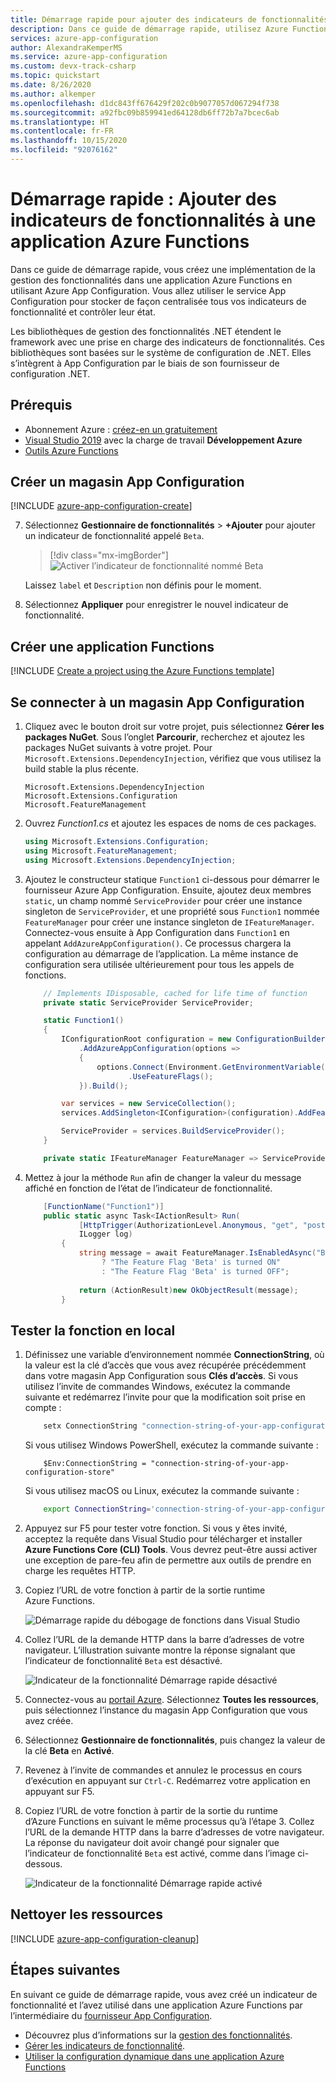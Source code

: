 ```yaml
---
title: Démarrage rapide pour ajouter des indicateurs de fonctionnalités à Azure Functions | Microsoft Docs
description: Dans ce guide de démarrage rapide, utilisez Azure Functions avec les indicateurs de fonctionnalités d’Azure App Configuration et testez la fonction localement.
services: azure-app-configuration
author: AlexandraKemperMS
ms.service: azure-app-configuration
ms.custom: devx-track-csharp
ms.topic: quickstart
ms.date: 8/26/2020
ms.author: alkemper
ms.openlocfilehash: d1dc843ff676429f202c0b9077057d067294f738
ms.sourcegitcommit: a92fbc09b859941ed64128db6ff72b7a7bcec6ab
ms.translationtype: HT
ms.contentlocale: fr-FR
ms.lasthandoff: 10/15/2020
ms.locfileid: "92076162"
---
```

# <a name="quickstart-add-feature-flags-to-an-azure-functions-app"></a>Démarrage rapide : Ajouter des indicateurs de fonctionnalités à une application Azure Functions

Dans ce guide de démarrage rapide, vous créez une implémentation de la gestion des fonctionnalités dans une application Azure Functions en utilisant Azure App Configuration. Vous allez utiliser le service App Configuration pour stocker de façon centralisée tous vos indicateurs de fonctionnalité et contrôler leur état. 

Les bibliothèques de gestion des fonctionnalités .NET étendent le framework avec une prise en charge des indicateurs de fonctionnalités. Ces bibliothèques sont basées sur le système de configuration de .NET. Elles s’intègrent à App Configuration par le biais de son fournisseur de configuration .NET.

## <a name="prerequisites"></a>Prérequis

- Abonnement Azure : [créez-en un gratuitement](https://azure.microsoft.com/free/)
- [Visual Studio 2019](https://visualstudio.microsoft.com/vs) avec la charge de travail **Développement Azure**
- [Outils Azure Functions](../azure-functions/functions-develop-vs.md#check-your-tools-version)

## <a name="create-an-app-configuration-store"></a>Créer un magasin App Configuration

[!INCLUDE [azure-app-configuration-create](../../includes/azure-app-configuration-create.md)]

7. Sélectionnez **Gestionnaire de fonctionnalités** >  **+Ajouter** pour ajouter un indicateur de fonctionnalité appelé `Beta`.

    > [!div class="mx-imgBorder"]
    > ![Activer l’indicateur de fonctionnalité nommé Beta](media/add-beta-feature-flag.png)

    Laissez `label` et `Description` non définis pour le moment.

8. Sélectionnez **Appliquer** pour enregistrer le nouvel indicateur de fonctionnalité.

## <a name="create-a-functions-app"></a>Créer une application Functions

[!INCLUDE [Create a project using the Azure Functions template](../../includes/functions-vstools-create.md)]

## <a name="connect-to-an-app-configuration-store"></a>Se connecter à un magasin App Configuration

1. Cliquez avec le bouton droit sur votre projet, puis sélectionnez **Gérer les packages NuGet**. Sous l’onglet **Parcourir**, recherchez et ajoutez les packages NuGet suivants à votre projet. Pour `Microsoft.Extensions.DependencyInjection`, vérifiez que vous utilisez la build stable la plus récente. 

    ```
    Microsoft.Extensions.DependencyInjection
    Microsoft.Extensions.Configuration
    Microsoft.FeatureManagement
    ```


1. Ouvrez *Function1.cs* et ajoutez les espaces de noms de ces packages.

    ```csharp
    using Microsoft.Extensions.Configuration;
    using Microsoft.FeatureManagement;
    using Microsoft.Extensions.DependencyInjection;
    ```

1. Ajoutez le constructeur statique `Function1` ci-dessous pour démarrer le fournisseur Azure App Configuration. Ensuite, ajoutez deux membres `static`, un champ nommé `ServiceProvider` pour créer une instance singleton de `ServiceProvider`, et une propriété sous `Function1` nommée `FeatureManager` pour créer une instance singleton de `IFeatureManager`. Connectez-vous ensuite à App Configuration dans `Function1` en appelant `AddAzureAppConfiguration()`. Ce processus chargera la configuration au démarrage de l’application. La même instance de configuration sera utilisée ultérieurement pour tous les appels de fonctions. 

    ```csharp
        // Implements IDisposable, cached for life time of function
        private static ServiceProvider ServiceProvider; 

        static Function1()
        {
            IConfigurationRoot configuration = new ConfigurationBuilder()
                .AddAzureAppConfiguration(options =>
                {
                    options.Connect(Environment.GetEnvironmentVariable("ConnectionString"))
                           .UseFeatureFlags();
                }).Build();

            var services = new ServiceCollection();                                                                             
            services.AddSingleton<IConfiguration>(configuration).AddFeatureManagement();

            ServiceProvider = services.BuildServiceProvider(); 
        }

        private static IFeatureManager FeatureManager => ServiceProvider.GetRequiredService<IFeatureManager>();
    ```

1. Mettez à jour la méthode `Run` afin de changer la valeur du message affiché en fonction de l’état de l’indicateur de fonctionnalité.

    ```csharp
        [FunctionName("Function1")]
        public static async Task<IActionResult> Run(
                [HttpTrigger(AuthorizationLevel.Anonymous, "get", "post", Route = null)] HttpRequest req,
                ILogger log)
            {
                string message = await FeatureManager.IsEnabledAsync("Beta")
                     ? "The Feature Flag 'Beta' is turned ON"
                     : "The Feature Flag 'Beta' is turned OFF";
                
                return (ActionResult)new OkObjectResult(message); 
            }
    ```

## <a name="test-the-function-locally"></a>Tester la fonction en local

1. Définissez une variable d’environnement nommée **ConnectionString**, où la valeur est la clé d’accès que vous avez récupérée précédemment dans votre magasin App Configuration sous **Clés d’accès**. Si vous utilisez l’invite de commandes Windows, exécutez la commande suivante et redémarrez l’invite pour que la modification soit prise en compte :

    ```cmd
        setx ConnectionString "connection-string-of-your-app-configuration-store"
    ```

    Si vous utilisez Windows PowerShell, exécutez la commande suivante :

    ```azurepowershell
        $Env:ConnectionString = "connection-string-of-your-app-configuration-store"
    ```

    Si vous utilisez macOS ou Linux, exécutez la commande suivante :

    ```bash
        export ConnectionString='connection-string-of-your-app-configuration-store'
    ```

1. Appuyez sur F5 pour tester votre fonction. Si vous y êtes invité, acceptez la requête dans Visual Studio pour télécharger et installer **Azure Functions Core (CLI) Tools**. Vous devrez peut-être aussi activer une exception de pare-feu afin de permettre aux outils de prendre en charge les requêtes HTTP.

1. Copiez l’URL de votre fonction à partir de la sortie runtime Azure Functions.

    ![Démarrage rapide du débogage de fonctions dans Visual Studio](./media/quickstarts/function-visual-studio-debugging.png)

1. Collez l’URL de la demande HTTP dans la barre d’adresses de votre navigateur. L’illustration suivante montre la réponse signalant que l’indicateur de fonctionnalité `Beta` est désactivé. 

    ![Indicateur de la fonctionnalité Démarrage rapide désactivé](./media/quickstarts/functions-launch-ff-disabled.png)

1. Connectez-vous au [portail Azure](https://portal.azure.com). Sélectionnez **Toutes les ressources**, puis sélectionnez l’instance du magasin App Configuration que vous avez créée.

1. Sélectionnez **Gestionnaire de fonctionnalités**, puis changez la valeur de la clé **Beta** en **Activé**.

1. Revenez à l’invite de commandes et annulez le processus en cours d’exécution en appuyant sur `Ctrl-C`.  Redémarrez votre application en appuyant sur F5. 

1. Copiez l’URL de votre fonction à partir de la sortie du runtime d’Azure Functions en suivant le même processus qu’à l’étape 3. Collez l’URL de la demande HTTP dans la barre d’adresses de votre navigateur. La réponse du navigateur doit avoir changé pour signaler que l’indicateur de fonctionnalité `Beta` est activé, comme dans l’image ci-dessous.
 
    ![Indicateur de la fonctionnalité Démarrage rapide activé](./media/quickstarts/functions-launch-ff-enabled.png)

## <a name="clean-up-resources"></a>Nettoyer les ressources

[!INCLUDE [azure-app-configuration-cleanup](../../includes/azure-app-configuration-cleanup.md)]

## <a name="next-steps"></a>Étapes suivantes

En suivant ce guide de démarrage rapide, vous avez créé un indicateur de fonctionnalité et l’avez utilisé dans une application Azure Functions par l’intermédiaire du [fournisseur App Configuration](/dotnet/api/Microsoft.Extensions.Configuration.AzureAppConfiguration).

- Découvrez plus d’informations sur la [gestion des fonctionnalités](./concept-feature-management.md).
- [Gérer les indicateurs de fonctionnalité](./manage-feature-flags.md).
- [Utiliser la configuration dynamique dans une application Azure Functions](./enable-dynamic-configuration-azure-functions-csharp.md)